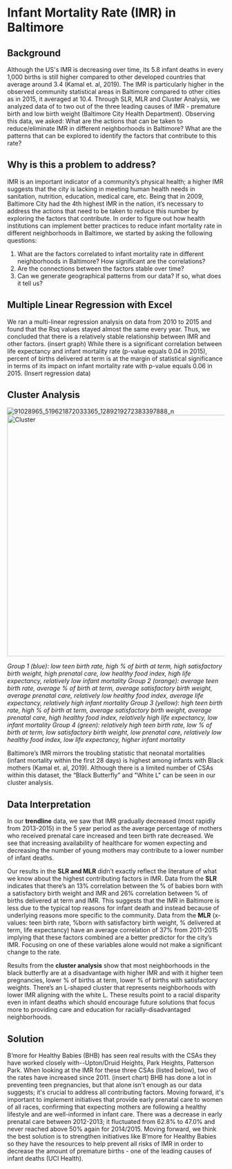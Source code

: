 # Infant Mortality Rate (IMR) in Baltimore
## Background 
Although the US's IMR is decreasing over time, its 5.8 infant deaths in every 1,000 births is still higher compared to other developed countries that average around 3.4 (Kamal et. al, 2019).
The IMR is particularly higher in the observed community statistical areas in Baltimore compared to other cities as in 2015, it averaged at 10.4.  Through SLR, MLR and Cluster Analysis, we analyzed data of to two out of the three leading causes of IMR - premature birth and low birth weight (Baltimore City Health Department). 
Observing this data, we asked: What are the actions that can be taken to reduce/eliminate IMR in different neighborhoods in Baltimore? What are the patterns that can be explored to identify the factors that contribute to this rate?
## Why is this a problem to address?
IMR is an important indicator of a community’s physical health; a higher IMR suggests that the city is lacking in meeting human health needs in sanitation, nutrition, education, medical care, etc. Being that in 2009, Baltimore City had the 4th highest IMR in the nation, it’s necessary to address the actions that need to be taken to reduce this number by exploring the factors that contribute. In order to figure out how health institutions can implement better practices to reduce infant mortality rate in different neighborhoods in Baltimore, we started by asking the following questions:
1. What are the factors correlated to infant mortality rate in different neighborhoods in Baltimore? How significant are the correlations?
2. Are the connections between the factors stable over time?
3. Can we generate geographical patterns from our data? If so, what does it tell us?
## Multiple Linear Regression with Excel
We ran a multi-linear regression analysis on data from 2010 to 2015 and found that the Rsq values stayed almost the same every year. Thus, we concluded that there is a relatively stable relationship between  IMR and other factors.
(insert graph)
While there is a significant correlation between life expectancy and infant mortality rate (p-value equals 0.04 in 2015), percent of births delivered at term is at the margin of statistical significance in terms of its impact on infant mortality rate with p-value equals 0.06 in 2015.
(Insert regression data)
## Cluster Analysis
![91028965_519621872033365_1289219272383397888_n](https://user-images.githubusercontent.com/60996310/77719215-22b3d600-6fbb-11ea-99d3-3ad80dba67b2.png)
<img width="558" alt="Cluster" src="https://user-images.githubusercontent.com/60996310/77718568-9fde4b80-6fb9-11ea-8c5b-3c6f5b3ab8cd.png">

*Group 1 (blue): low teen birth rate, high % of birth at term, high satisfactory birth weight, high prenatal care, low healthy food index, high life expectancy, relatively low infant mortality
Group 2 (orange): average teen birth rate, average % of birth at term, average satisfactory birth weight, average prenatal care, relatively low healthy food index, average life expectancy, relatively high infant mortality
Group 3 (yellow): high teen birth rate, high % of birth at term, average satisfactory birth weight, average prenatal care, high healthy food index, relatively high life expectancy, low infant mortality
Group 4 (green): relatively high teen birth rate, low % of birth at term, low satisfactory birth weight, low prenatal care, relatively low healthy food index, low life expectancy, higher infant mortality*

Baltimore’s IMR mirrors the troubling statistic that neonatal mortalities (infant mortality within the first 28 days) is highest among infants with Black mothers (Kamal et. al, 2019). Although there is a limited number of CSAs within this dataset, the “Black Butterfly” and "White L" can be seen in our cluster analysis.
## Data Interpretation
In our **trendline** data, we saw that IMR gradually decreased (most rapidly from 2013-2015) in the 5 year period as the average percentage of mothers who received prenatal care increased and teen birth rate decreased. We see that increasing availability of healthcare for women expecting and decreasing the number of young mothers may contribute to a lower number of infant deaths.

Our results in the **SLR and MLR** didn’t exactly reflect the literature of what we know about the highest contributing factors in IMR.
Data from the **SLR** indicates that there’s an 13% correlation between the % of babies born with a satisfactory birth weight and IMR and 26% correlation between % of births delivered at term and IMR. This suggests that the IMR in Baltimore is less due to the typical top reasons for infant death and instead because of underlying reasons more specific to the community. 
Data from the **MLR** (x-values: teen birth rate, %born with satisfactory birth weight, % delivered at term, life expectancy) have an average correlation of 37% from 2011-2015 implying that these factors combined are a better predictor for the city’s IMR. Focusing on one of these variables alone would not make a significant change to the rate. 

Results from the **cluster analysis** show that most neighborhoods in the black butterfly are at a disadvantage with higher IMR and with it higher teen pregnancies, lower % of births at term, lower % of births with satisfactory weights. There’s an L-shaped cluster that represents neighborhoods with lower IMR aligning with the white L. These results point to a racial disparity even in infant deaths which should encourage future solutions that focus more to providing care and education for racially-disadvantaged neighborhoods. 
## Solution
B’more for Healthy Babies (BHB) has seen real results with the CSAs they have worked closely with--Upton/Druid Heights, Park Heights, Patterson Park. When looking at the IMR for these three CSAs (listed below), two of the rates have increased since 2011.
(insert chart)
BHB has done a lot in preventing teen pregnancies, but that alone isn’t enough as our data suggests; it's crucial to address all contributing factors. Moving forward, it's important to implement initiatives that provide early prenatal care to women of all races, confirming that expecting mothers are following a healthy lifestyle and are well-informed in infant care. There was a decrease in early prenatal care between 2012-2013; it fluctuated from 62.8% to 47.0% and never reached above 50% again for 2014/2015. Moving forward, we think the best solution is to strengthen initiatives like B’more for Healthy Babies so they have the resources to help prevent all risks of IMR in order to decrease the amount of premature births - one of the leading causes of infant deaths (UCI Health). 

